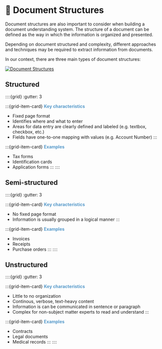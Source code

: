 # 🔷 Document Structures

Document structures are also important to consider when building a document understanding system. The structure of a document can be defined as the way in which the information is organized and presented.

Depending on document structured and complexity, different approaches and techniques may be required to extract information from documents.

In our context, there are three main types of document structures:

<a href="https://horvay.dev/document-understanding-ebook/img/documentstructures/document-structures.png" target="_blank"><img alt="Document Structures" src="https://horvay.dev/document-understanding-ebook/img/documentstructures/document-structures.png"></img></a>

## Structured

::::{grid}
:gutter: 3

:::{grid-item-card} <span style="color:#579aca"><b>Key characteristics</b></span>
* Fixed page format
* Identifies where and what to enter
* Areas for data entry are clearly defined and labeled (e.g. textbox, checkbox, etc.)
* Fields have one-to-one mapping with values (e.g. Account Number)
:::

:::{grid-item-card} <span style="color:#579aca"><b>Examples</b></span>
* Tax forms
* Identification cards
* Application forms
:::
::::

## Semi-structured
::::{grid}
:gutter: 3

:::{grid-item-card} <span style="color:#579aca"><b>Key characteristics</b></span>
* No fixed page format
* Information is usually grouped in a logical manner
:::

:::{grid-item-card} <span style="color:#579aca"><b>Examples</b></span>
* Invoices
* Receipts
* Purchase orders
:::
::::

## Unstructured
::::{grid}
:gutter: 3

:::{grid-item-card} <span style="color:#579aca"><b>Key characteristics</b></span>
* Little to no organization
* Continous, verbose, text-heavy content
* Information is can be communicated in sentence or paragraph
* Complex for non-subject matter experts to read and understand
:::

:::{grid-item-card} <span style="color:#579aca"><b>Examples</b></span>
* Contracts
* Legal documents
* Medical records
:::
::::